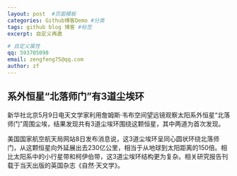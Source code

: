 ```yaml
---
layout: post  #页面模板
categories: Github博客Demo #分类
tags: github blog 博客 #标签
excerpt: 自定义再邀

# 自定义属性
qq: 593705098
email: zengfeng75@qq.com
author: zf
---
```


## 系外恒星“北落师门”有3道尘埃环
新华社北京5月9日电天文学家利用詹姆斯·韦布空间望远镜观察太阳系外恒星“北落师门”周围尘埃，结果发现共有3道尘埃环围绕这颗恒星，其中两道为首次发现。

美国国家航空航天局网站8日发布消息说，这3道尘埃环呈同心圆状环绕北落师门，从这颗恒星向外延展出去230亿公里，相当于从地球到太阳距离的150倍。相比太阳系中的小行星带和柯伊伯带，这3道尘埃环结构更为复杂。相关研究报告刊载于当天出版的英国杂志《自然·天文学》。